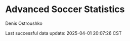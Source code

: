 # Advanced Soccer Statistics
Denis Ostroushko

<!-- gfm -->

Last successful data update: 2025-04-01 20:07:26 CST
